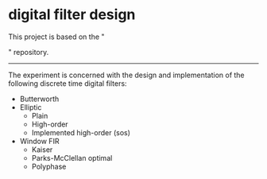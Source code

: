 # digital filter design

This project is based on the "

[sap-voicebox]: https://github.com/ImperialCollegeLondon/sap-voicebox	"sap-voicebox"

" repository.

---

The experiment is concerned with the design and implementation of the following discrete time digital filters:

- Butterworth
- Elliptic
  - Plain
  - High-order
  - Implemented high-order (sos)
- Window FIR
  - Kaiser
  - Parks-McClellan optimal
  - Polyphase